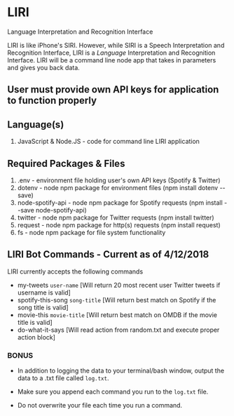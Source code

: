# LIRI
Language Interpretation and Recognition Interface

LIRI is like iPhone's SIRI. However, while SIRI is a Speech Interpretation and Recognition Interface, LIRI is a _Language_ Interpretation and Recognition Interface. LIRI will be a command line node app that takes in parameters and gives you back data.

## User must provide own API keys for application to function properly

## Language(s)
1. JavaScript & Node.JS - code for command line LIRI application

## Required Packages & Files
1. .env - environment file holding user's own API keys (Spotify & Twitter)
2. dotenv - node npm package for environment files (npm install dotenv --save)
4. node-spotify-api - node npm package for Spotify requests (npm install --save node-spotify-api)
5. twitter - node npm package for Twitter requests (npm install twitter)
6. request - node npm package for http(s) requests (npm install request)
7. fs - node npm package for file system functionality

## LIRI Bot Commands - Current as of 4/12/2018
LIRI currently accepts the following commands
    
  * my-tweets `user-name` [Will return 20 most recent user Twitter tweets if username is valid]
  * spotify-this-song `song-title` [Will return best match on Spotify if the song title is valid]
  * movie-this `movie-title` [Will return best match on OMDB if the movie title is valid]
  * do-what-it-says [Will read action from random.txt and execute proper action block]

### BONUS

* In addition to logging the data to your terminal/bash window, output the data to a .txt file called `log.txt`.

* Make sure you append each command you run to the `log.txt` file. 

* Do not overwrite your file each time you run a command.